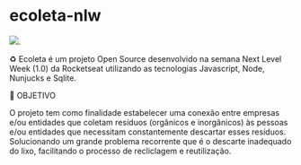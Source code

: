 # ecoleta-nlw

<img src="https://user-images.githubusercontent.com/38081852/83580830-6f63e200-a513-11ea-9a27-0a109ec1e4d0.png">.</img>

♻️ Ecoleta é um projeto Open Source desenvolvido na semana Next Level Week (1.0) da Rocketseat utilizando as tecnologias Javascript, Node, Nunjucks e Sqlite.


🚀 OBJETIVO

O projeto tem como finalidade estabelecer uma conexão entre empresas e/ou entidades que coletam resíduos (orgânicos e inorgânicos) às pessoas e/ou entidades que necessitam constantemente descartar esses resíduos. Solucionando um grande problema recorrente que é o descarte inadequado do lixo, facilitando o processo de recliclagem e reutilização.
